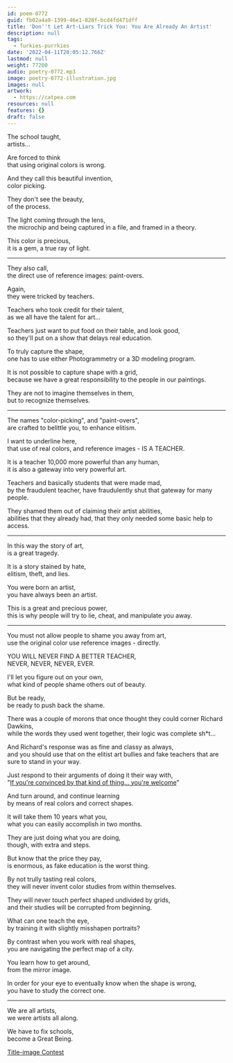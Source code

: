 ```yaml
---
id: poem-0772
guid: fb02a4a9-1399-46e1-828f-bcd4fd471dff
title: 'Don''t Let Art-Liars Trick You: You Are Already An Artist'
description: null
tags:
  - furkies-purrkies
date: '2022-04-11T20:05:12.766Z'
lastmod: null
weight: 77200
audio: poetry-0772.mp3
image: poetry-0772-illustration.jpg
images: null
artwork:
  - https://catpea.com
resources: null
features: {}
draft: false
---
```


The school taught,\
artists...

Are forced to think\
that using original colors is wrong.

And they call this beautiful invention,\
color picking.

They don't see the beauty,\
of the process.

The light coming through the lens,\
the microchip and being captured in a file, and framed in a theory.

This color is precious,\
it is a gem, a true ray of light.

---

They also call,\
the direct use of reference images: paint-overs.

Again,\
they were tricked by teachers.

Teachers who took credit for their talent,\
as we all have the talent for art...

Teachers just want to put food on their table, and look good,\
so they'll put on a show that delays real education.

To truly capture the shape,\
one has to use either Photogrammetry or a 3D modeling program.

It is not possible to capture shape with a grid,\
because we have a great responsibility to the people in our paintings.

They are not to imagine themselves in them,\
but to recognize themselves.

---

The names "color-picking", and "paint-overs",\
are crafted to belittle you, to enhance elitism.

I want to underline here,\
that use of real colors, and reference images - IS A TEACHER.

It is a teacher 10,000 more powerful than any human,\
it is also a gateway into very powerful art.

Teachers and basically students that were made mad,\
by the fraudulent teacher, have fraudulently shut that gateway for many people.

They shamed them out of claiming their artist abilities,\
abilities that they already had, that they only needed some basic help to access.

---

In this way the story of art,\
is a great tragedy.

It is a story stained by hate,\
elitism, theft, and lies.

You were born an artist,\
you have always been an artist.

This is a great and precious power,\
this is why people will try to lie, cheat, and manipulate you away.

---

You must not allow people to shame you away from art,\
use the original color use reference images - directly.

YOU WILL NEVER FIND A BETTER TEACHER,\
NEVER, NEVER, NEVER, EVER.

I'll let you figure out on your own,\
what kind of people shame others out of beauty.

But be ready,\
be ready to push back the shame.

There was a couple of morons that once thought they could corner Richard Dawkins,\
while the words they used went together, their logic was complete sh\*t...

And Richard's response was as fine and classy as always,\
and you should use that on the elitist art bullies and fake teachers that are sure to stand in your way.

Just respond to their arguments of doing it their way with,\
"[If you're convinced by that kind of thing... you're welcome](https://www.youtube.com/watch?v=zPsmYWbY-VA\&t=3010s)"

And turn around, and continue learning\
by means of real colors and correct shapes.

It will take them 10 years what you,\
what you can easily accomplish in two months.

They are just doing what you are doing,\
though, with extra and steps.

But know that the price they pay,\
is enormous, as fake education is the worst thing.

By not trully tasting real colors,\
they will never invent color studies from within themselves.

They will never touch perfect shaped undivided by grids,\
and their studies will be corrupted from beginning.

What can one teach the eye,\
by training it with slightly misshapen portraits?

By contrast when you work with real shapes,\
you are navigating the perfect map of a city.

You learn how to get around,\
from the mirror image.

In order for your eye to eventually know when the shape is wrong,\
you have to study the correct one.

---

We are all artists,\
we were artists all along.

We have to fix schools,\
become a Great Being.

[Title-image Contest](https://www.reddit.com/r/redditgetsdrawn/comments/tjpzny/this_is_me/)
